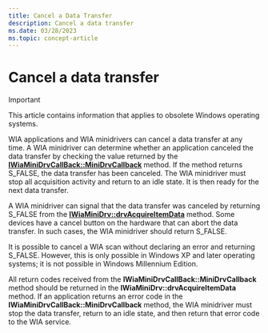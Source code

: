 ```yaml
---
title: Cancel a Data Transfer
description: Cancel a data transfer
ms.date: 03/28/2023
ms.topic: concept-article
---
```


# Cancel a data transfer

> [!IMPORTANT]
> This article contains information that applies to obsolete Windows operating systems.

WIA applications and WIA minidrivers can cancel a data transfer at any time. A WIA minidriver can determine whether an application canceled the data transfer by checking the value returned by the [**IWiaMiniDrvCallBack::MiniDrvCallback**](/windows-hardware/drivers/ddi/wiamindr_lh/nf-wiamindr_lh-iwiaminidrvcallback-minidrvcallback) method. If the method returns S_FALSE, the data transfer has been canceled. The WIA minidriver must stop all acquisition activity and return to an idle state. It is then ready for the next data transfer.

A WIA minidriver can signal that the data transfer was canceled by returning S_FALSE from the [**IWiaMiniDrv::drvAcquireItemData**](/windows-hardware/drivers/ddi/wiamindr_lh/nf-wiamindr_lh-iwiaminidrv-drvacquireitemdata) method. Some devices have a cancel button on the hardware that can abort the data transfer. In such cases, the WIA minidriver should return S_FALSE.

It is possible to cancel a WIA scan without declaring an error and returning S_FALSE. However, this is only possible in Windows XP and later operating systems; it is not possible in Windows Millennium Edition.

All return codes received from the **IWiaMiniDrvCallBack::MiniDrvCallback** method should be returned in the **IWiaMiniDrv::drvAcquireItemData** method. If an application returns an error code in the **IWiaMiniDrvCallBack::MiniDrvCallback** method, the WIA minidriver must stop the data transfer, return to an idle state, and then return that error code to the WIA service.
